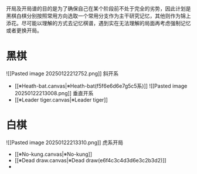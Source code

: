 开局及开局谱的目的是为了确保自己在某个阶段前不处于完全的劣势，因此计划是黑棋白棋分别按照常用方向选取一个常用分支作为主干研究记忆，其他则作为锦上添花。尽可能以理解的方式去记忆棋谱，遇到实在无法理解的局面再考虑强制记忆或者更换开局。


# 黑棋

![[Pasted image 20250122212752.png]]
斜开系
* [[※Heath-bat.canvas|※Heath-bat(f5f6e6d6e7g5c5系)]]
![[Pasted image 20250122213008.png]]
垂直开系
* [[※Leader tiger.canvas|※Leader tiger]]

# 白棋
![[Pasted image 20250122213310.png]]
虎系开局
* [[※No-kung.canvas|※No-kung]]
* [[※Dead draw.canvas|※Dead draw(e6f4c3c4d3d6e3c2b3d2)]]
* 